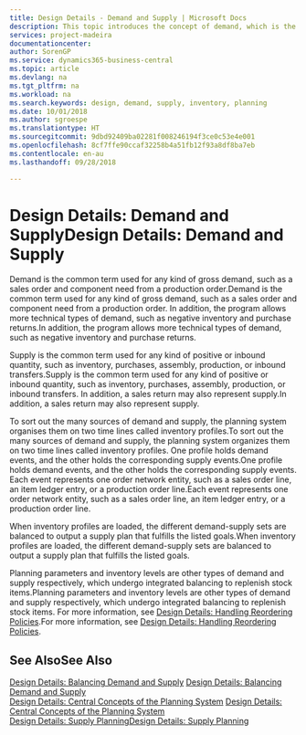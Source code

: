 ```yaml
---
title: Design Details - Demand and Supply | Microsoft Docs
description: This topic introduces the concept of demand, which is the common term used for any kind of gross demand, such as a sales order and component need from a production order.
services: project-madeira
documentationcenter: 
author: SorenGP
ms.service: dynamics365-business-central
ms.topic: article
ms.devlang: na
ms.tgt_pltfrm: na
ms.workload: na
ms.search.keywords: design, demand, supply, inventory, planning
ms.date: 10/01/2018
ms.author: sgroespe
ms.translationtype: HT
ms.sourcegitcommit: 9dbd92409ba02281f008246194f3ce0c53e4e001
ms.openlocfilehash: 8cf7ffe90ccaf32258b4a51fb12f93a8df8ba7eb
ms.contentlocale: en-au
ms.lasthandoff: 09/28/2018

---
```

# <a name="design-details-demand-and-supply"></a><span data-ttu-id="cd5fa-103">Design Details: Demand and Supply</span><span class="sxs-lookup"><span data-stu-id="cd5fa-103">Design Details: Demand and Supply</span></span>
<span data-ttu-id="cd5fa-104">Demand is the common term used for any kind of gross demand, such as a sales order and component need from a production order.</span><span class="sxs-lookup"><span data-stu-id="cd5fa-104">Demand is the common term used for any kind of gross demand, such as a sales order and component need from a production order.</span></span> <span data-ttu-id="cd5fa-105">In addition, the program allows more technical types of demand, such as negative inventory and purchase returns.</span><span class="sxs-lookup"><span data-stu-id="cd5fa-105">In addition, the program allows more technical types of demand, such as negative inventory and purchase returns.</span></span>  
  
<span data-ttu-id="cd5fa-106">Supply is the common term used for any kind of positive or inbound quantity, such as inventory, purchases, assembly, production, or inbound transfers.</span><span class="sxs-lookup"><span data-stu-id="cd5fa-106">Supply is the common term used for any kind of positive or inbound quantity, such as inventory, purchases, assembly, production, or inbound transfers.</span></span> <span data-ttu-id="cd5fa-107">In addition, a sales return may also represent supply.</span><span class="sxs-lookup"><span data-stu-id="cd5fa-107">In addition, a sales return may also represent supply.</span></span>  
  
<span data-ttu-id="cd5fa-108">To sort out the many sources of demand and supply, the planning system organises them on two time lines called inventory profiles.</span><span class="sxs-lookup"><span data-stu-id="cd5fa-108">To sort out the many sources of demand and supply, the planning system organizes them on two time lines called inventory profiles.</span></span> <span data-ttu-id="cd5fa-109">One profile holds demand events, and the other holds the corresponding supply events.</span><span class="sxs-lookup"><span data-stu-id="cd5fa-109">One profile holds demand events, and the other holds the corresponding supply events.</span></span> <span data-ttu-id="cd5fa-110">Each event represents one order network entity, such as a sales order line, an item ledger entry, or a production order line.</span><span class="sxs-lookup"><span data-stu-id="cd5fa-110">Each event represents one order network entity, such as a sales order line, an item ledger entry, or a production order line.</span></span>  
  
<span data-ttu-id="cd5fa-111">When inventory profiles are loaded, the different demand-supply sets are balanced to output a supply plan that fulfills the listed goals.</span><span class="sxs-lookup"><span data-stu-id="cd5fa-111">When inventory profiles are loaded, the different demand-supply sets are balanced to output a supply plan that fulfills the listed goals.</span></span>  
  
<span data-ttu-id="cd5fa-112">Planning parameters and inventory levels are other types of demand and supply respectively, which undergo integrated balancing to replenish stock items.</span><span class="sxs-lookup"><span data-stu-id="cd5fa-112">Planning parameters and inventory levels are other types of demand and supply respectively, which undergo integrated balancing to replenish stock items.</span></span> <span data-ttu-id="cd5fa-113">For more information, see [Design Details: Handling Reordering Policies](design-details-handling-reordering-policies.md).</span><span class="sxs-lookup"><span data-stu-id="cd5fa-113">For more information, see [Design Details: Handling Reordering Policies](design-details-handling-reordering-policies.md).</span></span>  
  
## <a name="see-also"></a><span data-ttu-id="cd5fa-114">See Also</span><span class="sxs-lookup"><span data-stu-id="cd5fa-114">See Also</span></span>  
<span data-ttu-id="cd5fa-115">[Design Details: Balancing Demand and Supply](design-details-balancing-demand-and-supply.md) </span><span class="sxs-lookup"><span data-stu-id="cd5fa-115">[Design Details: Balancing Demand and Supply](design-details-balancing-demand-and-supply.md) </span></span>  
<span data-ttu-id="cd5fa-116">[Design Details: Central Concepts of the Planning System](design-details-central-concepts-of-the-planning-system.md) </span><span class="sxs-lookup"><span data-stu-id="cd5fa-116">[Design Details: Central Concepts of the Planning System](design-details-central-concepts-of-the-planning-system.md) </span></span>  
[<span data-ttu-id="cd5fa-117">Design Details: Supply Planning</span><span class="sxs-lookup"><span data-stu-id="cd5fa-117">Design Details: Supply Planning</span></span>](design-details-supply-planning.md)
